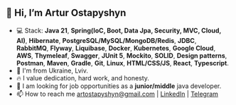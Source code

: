 ## 👋 Hi, I’m Artur Ostapyshyn
- 💻 Stack: **Java 21**, **Spring(IoC, Boot, Data Jpa, Security, MVC, Cloud, AI)**, **Hibernate**, **PostgreSQL/MySQL/MongoDB/Redis**, **JDBC**, **RabbitMQ**, **Flyway**, **Liquibase**, **Docker**, **Kubernetes**, **Google Cloud**, **AWS**, **Thymeleaf**, **Swagger**, **JUnit 5**, **Mockito**, **SOLID**, **Design patterns**, **Postman**, **Maven**, **Gradle**, **Git**, **Linux**, **HTML/CSS/JS**, **React**, **Typescript**.
- 📍 I'm from Ukraine, Lviv.
- 🔥 I value dedication, hard work, and honesty.
- 🤝 I am looking for job opportunities as a **junior/middle** java developer.
- 📫 How to reach me artostapyshyn@gmail.com | [LinkedIn](https://www.linkedin.com/in/artur-ostapyshyn-590445224/) | [Telegram](https://t.me/artostapyshyn)
 
